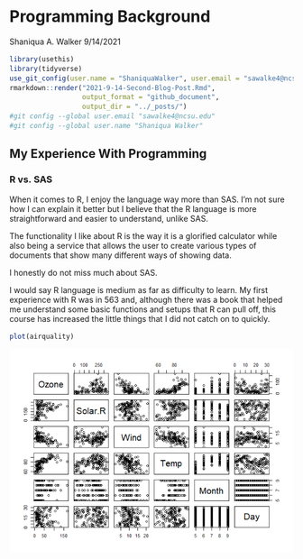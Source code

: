 Programming Background
================
Shaniqua A. Walker
9/14/2021

``` r
library(usethis)
library(tidyverse)
use_git_config(user.name = "ShaniquaWalker", user.email = "sawalke4@ncsu.edu")
rmarkdown::render("2021-9-14-Second-Blog-Post.Rmd", 
                  output_format = "github_document", 
                  output_dir = "../_posts/")
#git config --global user.email "sawalke4@ncsu.edu"
#git config --global user.name "Shaniqua Walker"
```

## My Experience With Programming

### R vs. SAS

When it comes to R, I enjoy the language way more than SAS. I’m not sure
how I can explain it better but I believe that the R language is more
straightforward and easier to understand, unlike SAS.

The functionality I like about R is the way it is a glorified calculator
while also being a service that allows the user to create various types
of documents that show many different ways of showing data.

I honestly do not miss much about SAS.

I would say R language is medium as far as difficulty to learn. My first
experience with R was in 563 and, although there was a book that helped
me understand some basic functions and setups that R can pull off, this
course has increased the little things that I did not catch on to
quickly.

``` r
plot(airquality)
```

![](../images/unnamed-chunk-4-1.png)<!-- -->
